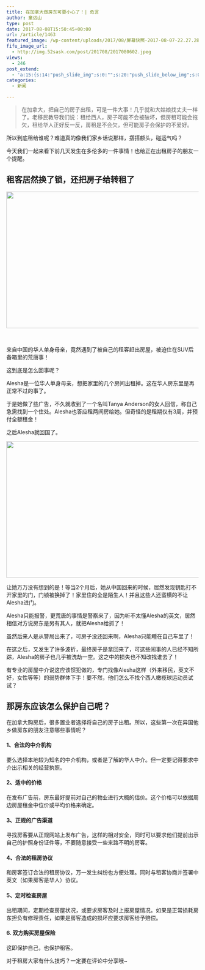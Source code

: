 ```yaml
---
title: 在加拿大做房东可要小心了！| 危言
author: 童远山
type: post
date: 2017-08-08T15:50:45+00:00
url: /article/1463
featured_image: /wp-content/uploads/2017/08/屏幕快照-2017-08-07-22.27.28.png
fifu_image_url:
  - http://img.52sask.com/post/201708/2017080602.jpeg
views:
  - 246
post_extend:
  - 'a:15:{s:14:"push_slide_img";s:0:"";s:20:"push_slide_below_img";s:0:"";s:16:"seo_custom_title";s:0:"";s:19:"seo_custom_keywords";s:0:"";s:15:"seo_custom_desc";s:0:"";s:11:"post_layout";s:3:"one";s:8:"head_img";s:0:"";s:12:"post_gallery";s:0:"";s:14:"post_video_url";s:0:"";s:15:"bigger_head_img";s:0:"";s:12:"bigger_title";s:0:"";s:11:"bigger_desc";s:0:"";s:10:"push_slide";b:0;s:16:"push_slide_below";b:0;s:19:"post_layout_gallery";b:0;}'
categories:
  - 新闻

---
```

> 在加拿大，把自己的房子出租，可是一件大事！几乎就和大姑娘找丈夫一样了。老移民教导我们说：租给西人，房子可能不会被破坏，但房租可能会拖欠，租给华人正好反一反，房租是不会欠，但可能房子会保护的不爱好。

所以到底租给谁呢？难道真的像我们家乡话说那样，撘搭额头，碰运气吗？

今天我们一起来看下前几天发生在多伦多的一件事情！也给正在出租房子的朋友一个提醒。

## 租客居然换了锁，还把房子给转租了

<img decoding="async" loading="lazy" class="alignnone size-full" src="http://img.52sask.com/post/201708/2017080602.jpeg" width="634" height="357" /> 

&nbsp;

来自中国的华人单身母亲，竟然遇到了被自己的租客赶出房屋，被迫住在SUV后备箱里的荒唐事！

这到底是怎么回事呢？

Alesha是一位华人单身母亲，想把家里的几个房间出租掉。这在华人房东里是再正常不过的事了。

于是她做了些广告，不久就收到了一个名叫Tanya Anderson的女人回信，称自己急需找到一个住处。Alesha也答应租两间房给她。但奇怪的是租期仅有3周，并预付全额租金！

之后Alesha就回国了。

<img decoding="async" loading="lazy" class="alignnone size-full" src="http://img.52sask.com/post/201708/2017080601.jpeg" width="634" height="357" /> 

让她万万没有想到的是！等当2个月后，她从中国回来的时候，居然发现钥匙打不开家里的门，门锁被换掉了！家里住的全是陌生人！并且这些人还蛮横的不让Alesha进门。

Alesha只能报警，更荒唐的事情是警察来了，因为听不太懂Alesha的英文，居然相信对方说房东是另有其人，就把Alesha给抓了！

虽然后来人是从警局出来了，可房子没还回来啊，Alesha只能睡在自己车里了！

在这之后，又发生了许多波折，最终房子是拿回来了，可这些闹事的人已经不知所踪，Alesha的房子也几乎被洗劫一空。这之中的损失也不知改找谁去了！

有专业的房屋中介说这应该惯犯做的，专门找像Alesha这样（外来移民，英文不好，女性等等）的弱势群体下手！要不然，他们怎么不找个西人橄榄球运动员试试？

## 那房东应该怎么保护自己呢？

在加拿大购房后，很多置业者选择将自己的房子出租。所以，这些第一次在异国他乡做房东的朋友注意哪些事情呢？

#### 1、合法的中介机构

要么选择本地较为知名的中介机构，或者是了解的华人中介。但一定要记得要求中介出示相关的经营执照。

#### 2、适中的价格

在发布广告前，房东最好提前对自己的物业进行大概的估价。这个价格可以依据周边房屋租金中位价或平均价格来确定。

#### 3、正规的广告渠道

寻找房客要从正规网站上发布广告，这样的相对安全，同时可以要求他们提前出示自己的护照身份证件等，不要随意接受一些来路不明的房客。

#### 4、合法的租房协议

和房客签订合法的租房协议，万一发生纠纷也方便处理。同时与租客协商并签署中英文（如果房客是华人）协议。

#### 5、定时检查房屋

出租期间，定期检查房屋状况，或要求房客及时上报房屋情况。如果是正常损耗房东担负有修理责任，如果是房客造成的损坏应要求房客给予赔偿。

#### 6. 双方购买房屋保险

这即保护自己，也保护租客。

对于租房大家有什么技巧？一定要在评论中分享哦~

&nbsp;